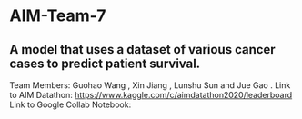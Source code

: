 # AIM-Team-7
## A model that uses a dataset of various cancer cases to predict patient survival.
Team Members: Guohao Wang , Xin Jiang , Lunshu Sun and Jue Gao .
Link to AIM Datathon: https://www.kaggle.com/c/aimdatathon2020/leaderboard <br>
Link to Google Collab Notebook: 
